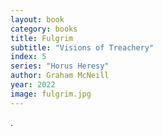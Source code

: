 ```yaml
---
layout: book
category: books
title: Fulgrim
subtitle: "Visions of Treachery"
index: 5
series: "Horus Heresy"
author: Graham McNeill
year: 2022
image: fulgrim.jpg
---
```

.
